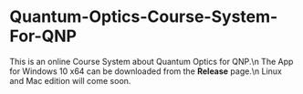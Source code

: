 # Quantum-Optics-Course-System-For-QNP
This is an online Course System about Quantum Optics for QNP.\n
The App for Windows 10 x64 can be downloaded from the <strong>Release</strong> page.\n
Linux and Mac edition will come soon.
